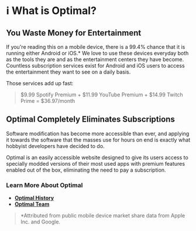 # ℹ What is Optimal?

## You Waste Money for Entertainment

If you're reading this on a mobile device, there is a 99.4% chance that it is running either Android or iOS.\* We love to use these devices everyday both as the tools they are and as the entertainment centers they have become. Countless subscription services exist for Android and iOS users to access the entertainment they want to see on a daily basis.&#x20;

Those services add up fast:

> $9.99 Spotify Premium + $11.99 YouTube Premium + $14.99 Twitch Prime = $36.97/month

## Optimal Completely Eliminates Subscriptions

Software modification has become more accessible than ever, and applying it towards the software that the masses use for hours on end is exactly what hobbyist developers have decided to do.&#x20;

Optimal is an easily accessible website designed to give its users access to specially modded versions of their most used apps with premium features enabled out of the box, eliminating the need to pay a subscription.&#x20;

### Learn More About Optimal&#x20;

* [**Optimal History**](optimal-history.md)&#x20;
* [**Optimal Team**](optimal-team.md)

> \*Attributed from public mobile device market share data from Apple Inc. and Google.

